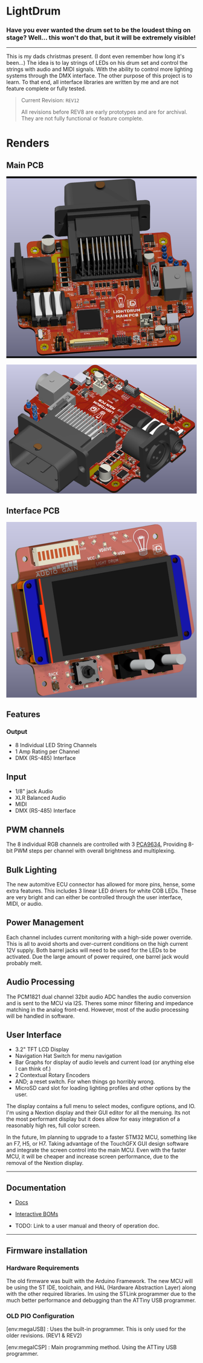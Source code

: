 # LightDrum

### Have you ever wanted the drum set to be the loudest thing on stage? Well... this won't do that, but it will be extremely visible!

---

This is my dads christmas present. (I dont even remember how long it's been...) The idea is to lay strings of LEDs on his drum set and control the strings with audio and MIDI signals. With the ability to control more lighting systems through the DMX interface. The other purpose of this project is to learn. To that end, all interface libraries are written by me and are not feature complete or fully tested.

> Current Revision: `REV12`
>
> All revisions before REV8 are early prototypes and are for archival. They are not fully functional or feature complete.

# Renders

## Main PCB

![Render 1](./Docs/Renders/REV12/LightDrum-Main-REV12-Fancy-top1.png)

![Render 2](./Docs/Renders/REV12/LightDrum-Main-REV12-top2.png)

## Interface PCB

![Render 3](./Docs/Renders/REV9/LightDrum-Interface-SIDE-fancy1.png)

## Features

### Output
- 8 Individual LED String Channels
- 1 Amp Rating per Channel
- DMX (RS-485) Interface

## Input
- 1/8" jack Audio
- XLR Balanced Audio
- MIDI
- DMX (RS-485) Interface

## PWM channels

The 8 individual RGB channels are controlled with 3 [PCA9634.](https://www.nxp.com/docs/en/data-sheet/PCA9634.pdf) Providing 8-bit PWM steps per channel with overall brightness and multiplexing.

## Bulk Lighting

The new automitive ECU connector has allowed for more pins, hense, some extra features. This includes 3 linear LED drivers for white COB LEDs. These are very bright and can either be controlled through the user interface, MIDI, or audio.

## Power Management

Each channel includes current monitoring with a high-side power override. This is all to avoid shorts and over-current conditions on the high current 12V supply. Both barrel jacks will need to be used for the LEDs to be activated. Due the large amount of power required, one barrel jack would probably melt.

## Audio Processing

The PCM1821 dual channel 32bit audio ADC handles the audio conversion and is sent to the MCU via I2S. Theres some minor filtering and impedance matching in the analog front-end. However, most of the audio processing will be handled in software.

## User Interface

- 3.2" TFT LCD Display
- Navigation Hat Switch for menu navigation
- Bar Graphs for display of audio levels and current load (or anything else I can think of.)
- 2 Contextual Rotary Encoders
- AND; a reset switch. For when things go horribly wrong.
- MicroSD card slot for loading lighting profiles and other options by the user.

The display contains a full menu to select modes, configure options, and IO. I'm using a Nextion display and their GUI editor for all the menuing. Its not the most performant display but it does allow for easy integration of a reasonably high res, full color screen.

In the future, Im planning to upgrade to a faster STM32 MCU, something like an F7, H5, or H7. Taking advantage of the TouchGFX GUI design software and integrate the screen control into the main MCU. Even with the faster MCU, it will be cheaper and increase screen performance, due to the removal of the Nextion display.

---

## Documentation

- [Docs](./Docs/)

- [Interactive BOMs](./Docs/BOMs/REV10/)

- TODO: Link to a user manual and theory of operation doc.

---

## Firmware installation

### Hardware Requirements

The old firmware was built with the Arduino Framework. The new MCU will be using the ST IDE, toolchain, and HAL (Hardware Abstraction Layer) along with the other required libraries. Im using the STLink programmer due to the much better performance and debugging than the ATTiny USB programmer.

### OLD PIO Configuration

[env:megaUSB] : Uses the built-in programmer. This is only used for the older revisions. (REV1 & REV2)

[env:megaICSP] : Main programming method. Using the ATTiny USB programmer.